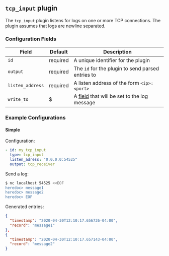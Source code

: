 ## `tcp_input` plugin

The `tcp_input` plugin listens for logs on one or more TCP connections. The plugin assumes that logs are newline separated.

### Configuration Fields

| Field            | Default  | Description                                              |
| ---              | ---      | ---                                                      |
| `id`             | required | A unique identifier for the plugin                       |
| `output`         | required | The `id` for the plugin to send parsed entries to        |
| `listen_address` | required | A listen address of the form `<ip>:<port>`               |
| `write_to`       | $        | A [field](/field.md) that will be set to the log message |

### Example Configurations

#### Simple

Configuration:
```yaml
- id: my_tcp_input
  type: tcp_input
  listen_adress: "0.0.0.0:54525"
  output: tcp_receiver
```

Send a log:
```bash
$ nc localhost 54525 <<EOF
heredoc> message1
heredoc> message2
heredoc> EOF
```

Generated entries:
```json
{
  "timestamp": "2020-04-30T12:10:17.656726-04:00",
  "record": "message1"
},
{
  "timestamp": "2020-04-30T12:10:17.657143-04:00",
  "record": "message2"
}
```
